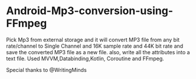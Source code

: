 # Android-Mp3-conversion-using-FFmpeg
Pick Mp3 from external storage and it will convert MP3 file from any bit rate/channel to Single Channel and 16K sample rate and 44K bit rate and save the converted MP3 file as a new file. also, write all the attributes into a text file.
Used MVVM,Databinding,Kotlin, Coroutine and FFmpeg.



Special thanks to @WritingMinds

